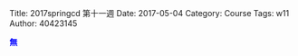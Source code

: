 Title: 2017springcd 第十一週
Date: 2017-05-04
Category: Course
Tags: w11
Author: 40423145

<b><font color="blue">無</font></b>

<!-- PELICAN_END_SUMMARY -->

